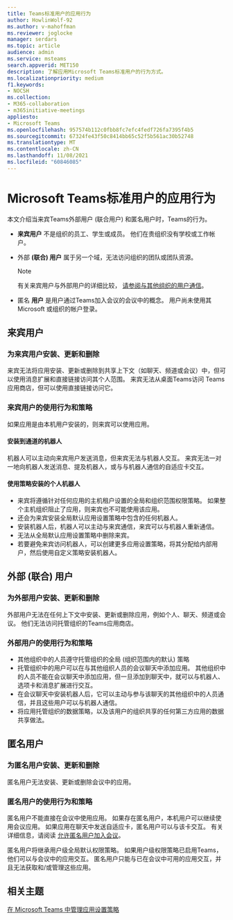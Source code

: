 ```yaml
---
title: Teams标准用户的应用行为
author: HowlinWolf-92
ms.author: v-mahoffman
ms.reviewer: joglocke
manager: serdars
ms.topic: article
audience: admin
ms.service: msteams
search.appverid: MET150
description: 了解应用Microsoft Teams标准用户的行为方式。
ms.localizationpriority: medium
f1.keywords:
- NOCSH
ms.collection:
- M365-collaboration
- m365initiative-meetings
appliesto:
- Microsoft Teams
ms.openlocfilehash: 957574b112c0fbb8fc7efc4fedf726fa7395f4b5
ms.sourcegitcommit: 67324fe43f50c8414bb65c52f5b561ac30b52748
ms.translationtype: MT
ms.contentlocale: zh-CN
ms.lasthandoff: 11/08/2021
ms.locfileid: "60846085"
---
```

# <a name="microsoft-teams-apps-behavior-for-non-standard-users"></a>Microsoft Teams标准用户的应用行为

本文介绍当来宾Teams外部用户 (联合用户) 和匿名用户时，Teams的行为。

- **来宾用户** 不是组织的员工、学生或成员。 他们在贵组织没有学校或工作帐户。

- 外部 **(联合) 用户** 属于另一个域，无法访问组织的团队或团队资源。

  > [!Note]
  > 有关来宾用户与外部用户的详细比较， [请参阅与其他组织的用户通信](./communicate-with-users-from-other-organizations.md)。

- 匿名 **用户** 是用户通过Teams加入会议的会议中的概念。 用户尚未使用其 Microsoft 或组织的帐户登录。

## <a name="guest-users"></a>来宾用户

### <a name="install-update-and-delete-for-guest-users"></a>为来宾用户安装、更新和删除

来宾无法将应用安装、更新或删除到共享上下文（如聊天、频道或会议）中，但可以使用消息扩展和直接链接访问其个人范围。 来宾无法从桌面Teams访问 Teams应用商店，但可以使用直接链接访问它。

### <a name="usage-behavior-and-policy-for-guest-users"></a>来宾用户的使用行为和策略

如果应用是由本机用户安装的，则来宾可以使用应用。

#### <a name="bots-installed-to-a-channel"></a>安装到通道的机器人

机器人可以主动向来宾用户发送消息，但来宾无法与机器人交互。 来宾无法一对一地向机器人发送消息、提及机器人，或与与机器人通信的自适应卡交互。

#### <a name="personal-bots-installed-with-policies"></a>使用策略安装的个人机器人

- 来宾将遵循针对任何应用的主机租户设置的全局和组织范围权限策略。 如果整个主机组织阻止了应用，则来宾也不可能使用该应用。
- 还会为来宾安装全局默认应用设置策略中包含的任何机器人。
- 安装机器人后，机器人可以主动与来宾通信，来宾可以与机器人重新通信。
- 无法从全局默认应用设置策略中删除来宾。
- 若要避免来宾访问机器人，可以创建更多应用设置策略，将其分配给内部用户，然后使用自定义策略安装机器人。

## <a name="external-federated-users"></a>外部 (联合) 用户

### <a name="install-update-and-delete-for-external-users"></a>为外部用户安装、更新和删除

外部用户无法在任何上下文中安装、更新或删除应用，例如个人、聊天、频道或会议。 他们无法访问托管组织的Teams应用商店。

### <a name="usage-behavior-and-policy-for-external-users"></a>外部用户的使用行为和策略

- 其他组织中的人员遵守托管组织的全局 (组织范围内的默认) 策略
- 托管组织中的用户可以在与其他组织人员的会议聊天中添加应用。 其他组织中的人员不能在会议聊天中添加应用，但一旦添加到聊天中，就可以与机器人、选项卡和消息扩展进行交互。
- 在会议聊天中安装机器人后，它可以主动与参与该聊天的其他组织中的人员通信，并且这些用户可以与机器人通信。
- 将应用托管组织的数据策略，以及该用户的组织共享的任何第三方应用的数据共享做法。

## <a name="anonymous-users"></a>匿名用户

### <a name="install-update-and-delete-for-anonymous-users"></a>为匿名用户安装、更新和删除

匿名用户无法安装、更新或删除会议中的应用。

### <a name="usage-behavior-and-policy-for-anonymous-users"></a>匿名用户的使用行为和策略

匿名用户不能直接在会议中使用应用。 如果存在匿名用户，本机用户可以继续使用会议应用。 如果应用在聊天中发送自适应卡，匿名用户可以与该卡交互。 有关详细信息，请阅读 [允许匿名用户加入会议](meeting-settings-in-teams.md#allow-anonymous-users-to-join-meetings)。

匿名用户将继承用户级全局默认权限策略。 如果用户级权限策略已启用Teams，他们可以与会议中的应用交互。 匿名用户只能与已在会议中可用的应用交互，并且无法获取和/或管理这些应用。

## <a name="related-topics"></a>相关主题

[在 Microsoft Teams 中管理应用设置策略](teams-app-setup-policies.md)
